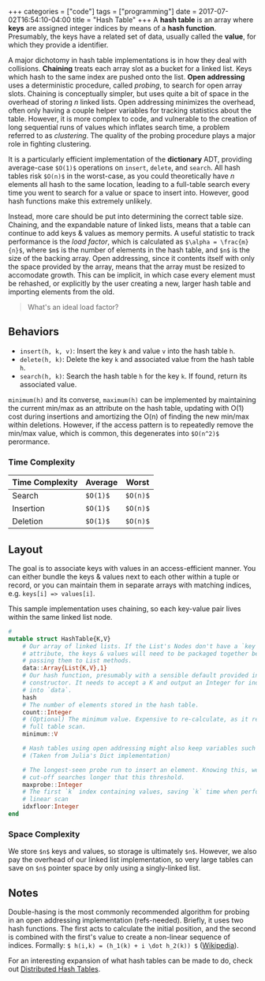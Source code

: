 +++
categories = ["code"]
tags = ["programming"]
date = 2017-07-02T16:54:10-04:00
title = "Hash Table"
+++
A __hash table__ is an array where __keys__ are assigned integer indices by
means of a __hash function__. Presumably, the keys have a related set of data,
usually called the __value__, for which they provide a identifier.

A major dichotomy in hash table implementations is in how they deal with
collisions.  __Chaining__ treats each array slot as a bucket for a linked list.
Keys which hash to the same index are pushed onto the list. __Open addressing__
uses a deterministic procedure, called _probing_, to search for open array
slots. Chaining is conceptually simpler, but uses quite a bit of space in the
overhead of storing _n_ linked lists. Open addressing minimizes the overhead,
often only having a couple helper variables for tracking statistics about the
table. However, it is more complex to code, and vulnerable to the creation
of long sequential runs of values which inflates search time, a problem referred
to as _clustering_. The quality of the probing procedure plays a major role in
fighting clustering.

It is a particularly efficient implementation of the __dictionary__ ADT,
providing average-case `$O(1)$` operations on `insert`, `delete`, and `search`.
All hash tables risk `$O(n)$` in the worst-case, as you could theoretically have
_n_ elements all hash to the same location, leading to a full-table search every
time you went to search for a value or space to insert into. However, good hash
functions make this extremely unlikely.

Instead, more care should be put into determining the correct table size.
Chaining, and the expandable nature of linked lists, means that a table can
continue to add keys & values as memory permits. A useful statistic to track
performance is the _load factor_, which is calculated as `$\alpha =
\frac{m}{n}$`, where `$m$` is the number of elements in the hash table, and
`$n$` is the size of the backing array. Open addressing, since it contents
itself with only the space provided by the array, means that the array must be
resized to accomodate growth. This can be implicit, in which case every element
must be rehashed, or explicitly by the user creating a new, larger hash table
and importing elements from the old.

> What's an ideal load factor?


## Behaviors
* `insert(h, k, v)`: Insert the key `k` and value `v` into the hash table `h`.
* `delete(h, k)`: Delete the key `k` and associated value from the hash table `h`.
* `search(h, k)`: Search the hash table `h` for the key `k`. If found, return
  its associated value.

`minimum(h)` and its converse, `maximum(h)` can be implemented by maintaining
the current min/max as an attribute on the hash table, updating with O(1) cost
during insertions and amortizing the O(n) of finding the new min/max within
deletions. However, if the access pattern is to repeatedly remove the min/max
value, which is common, this degenerates into `$O(n^2)$` perormance.

### Time Complexity

Time Complexity|Average|Worst
---------|-------|-------
Search   |`$O(1)$`|`$O(n)$`
Insertion|`$O(1)$`|`$O(n)$`
Deletion |`$O(1)$`|`$O(n)$`

## Layout
The goal is to associate keys with values in an access-efficient manner. You can
either bundle the keys & values next to each other within a tuple or record, or you can
maintain them in separate arrays with matching indices, e.g. `keys[i] =>
values[i]`.

This sample implementation uses chaining, so each key-value pair lives within
the same linked list node.

```julia
#
mutable struct HashTable{K,V}
    # Our array of linked lists. If the List's Nodes don't have a `key`
    # attribute, the keys & values will need to be packaged together before
    # passing them to List methods.
    data::Array{List{K,V},1}
    # Our hash function, presumably with a sensible default provided in the
    # constructor. It needs to accept a K and output an Integer for indexing
    # into `data`.
    hash
    # The number of elements stored in the hash table.
    count::Integer
    # (Optional) The minimum value. Expensive to re-calculate, as it requires a
    # full table scan.
    minimum::V

    # Hash tables using open addressing might also keep variables such as:
    # (Taken from Julia's Dict implementation)

    # The longest-seen probe run to insert an element. Knowing this, we can
    # cut-off searches longer that this threshold.
    maxprobe::Integer
    # The first `k` index containing values, saving `k` time when performing a
    # linear scan
    idxfloor:Integer
end
```

### Space Complexity
We store `$n$` keys and values, so storage is ultimately `$n$`. However, we also
pay the overhead of our linked list implementation, so very large tables can
save on `$n$` pointer space by only using a singly-linked list.

## Notes
Double-hasing is the most commonly recommended algorithm for probing in an open
addressing implementation (refs-needed). Briefly, it uses two hash functions.
The first acts to calculate the initial position, and the second is combined
with the first's value to create a non-linear sequence of indices. Formally: `$
h(i,k) = (h_1(k) + i \dot h_2(k)) $`
([Wikipedia](https://en.wikipedia.org/wiki/Double_hashing)).

For an interesting expansion of what hash tables can be made to do, check out
[Distributed Hash Tables](https://en.wikipedia.org/wiki/Distributed_hash_table).
